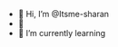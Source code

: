 - 👋 Hi, I’m @Itsme-sharan
- 👀
- 🌱 I’m currently learning 


<!---
Itsme-sharan/Itsme-sharan is a ✨ special ✨ repository because its `README.md` (this file) appears on your GitHub profile.
You can click the Preview link to take a look at your changes.
--->
